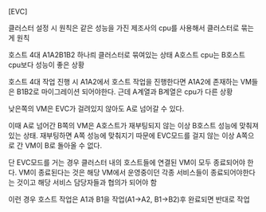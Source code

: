 [EVC]

클러스터 설정 시 원칙은 같은 성능을 가진 제조사의 cpu를 사용해서 클러스터로 묶는게 원칙

호스트 4대 A1A2B1B2 하나릐 클러스터로 묶여있는 상태
A호스트 cpu는 B호스트 cpu보다 성능이 좋은 상황

호스트 4대 작업 진행 시 A1A2에서 호스트 작업을 진행한다면 A1A2에 존재하는 VM들은 B1B2로 마이그레이션 되어야한다.
근데 A계열과 B계열은 cpu가 다른 상황

낮은쪽의 VM은 EVC가 걸려있지 않아도 A로 넘어갈 수 있다.

이때 A로 넘어간 B쪽의 VM은 A호스트가 재부팅되지 않는 이상 B호스트 성능에 맞춰져있는 상태. 재부팅하면 A쪽 성능에 맞춰지기 따문에 EVC모드를 걸지 않는 이상 A쪽으로 간 VM이 B로 돌아올 수 없다.

단 EVC모드를 거는 경우 클러스터 내의 호스트들에 연결된 VM이 모두 종료되어야 한다.
VM이 종료된다는 것은 해당 VM에서 운영중이던 각종 서비스들이 종료되어야한다는 것이고 해당 서비스 담당자들과 협의가 되어야 함

이런 경우 호스트 작업은 A1과 B1을 작업(A1->A2, B1->B2)후 완료되면 반대로 작업